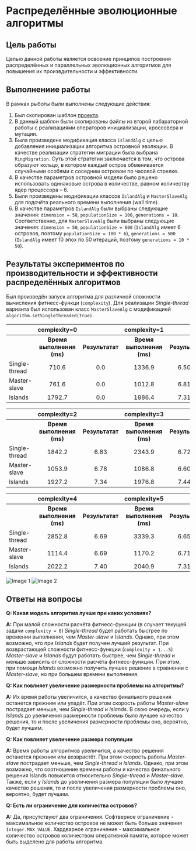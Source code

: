 # Распределённые эволюционные алгоритмы
## Цель работы
Целью данной работы является освоение принципов построения распределённых и параллельных эволюционных алгоритмов для повышения их произвдительности и эффективности.

## Выполнениие работы
В рамках рыботы были выполнены следующие действия:

1. Был скопирован шаблон [проекта](https://gitlab.com/itmo_ec_labs/lab5).
2. В данный шаблон были скопированы файлы из второй лабараторной работы с реализациями операторов
инициализации, кроссовера и мутации.
3. Была произведена модификация класса ```IslandAlg``` с целью добавления инициализации алгоритма островной эволюции. В качестве реализации стратегии миграции была выбрана ```RingMigration```. Суть
этой стратегии заключается в том, что острова образуют кольцо, в котором каждый остров обменивается
случайными особями с соседним островом по часовой стрелке. 
4. В качестве параметров островной модели было решено использовать одинаковые острова в количестве, равном количеству ядер процессора – 6.
5. Были произведены модификации классов ```IslandAlg``` и ```MasterSlaveAlg``` для подсчёта реального времени выполнения (wall time).
6. В качестве параметров ```IslandAlg``` были выбраны следующие значения: ```dimension = 50```, ```populationSize = 100```, ```generations = 10```. Соответственно, для ```MasterSlaveAlg``` были выбраны следующие значения: ```dimension = 50```, ```populationSize = 600``` (```IslandAlg``` имеет 6 островов, поэтому ```populationSize = 100 * 6```), ```generations = 500``` (```IslandAlg``` имеет 10 эпох по 50 итераций, поэтому ```generations = 10 * 50```).

## Результаты экспериментов по производительности и эффективности распределённых алгоритмов

Был произведён запуск алгоритма для различной сложности вычисления фитнесс-функци (```complexity```). Для реализации *Single-thread* варианта был использован класс ```MasterSlaveAlg``` с модификацией ```algorithm.setSingleThreaded(true)```.

|  | complexity=0 | | complexity=1 | |
| :--- | :---: | :---: | :---: | :---: |
|  | **Время выполнения (ms)** | **Результатат** | **Время выполнения (ms)** | **Результат** |
| Single-thread | 710.6 | 0.0 | 1336.9 | 6.50 |
| Master-slave | 761.6 | 0.0 | 1012.8 | 6.81 |
| Islands | 1792.7 | 0.0 | 1886.4 | 7.31 |

|  | complexity=2 | | complexity=3 | |
| :--- | :---: | :---: | :---: | :---: |
|  | **Время выполнения (ms)** | **Результатат** | **Время выполнения (ms)** | **Результат** |
| Single-thread | 1842.2 | 6.83 | 2343.9 | 6.72 |
| Master-slave | 1053.9 | 6.78 | 1086.8 | 6.60 |
| Islands | 1927.2 | 7.34 | 1976.8 | 7.44 |

|  | complexity=4 | | complexity=5 | |
| :--- | :---: | :---: | :---: | :---: |
|  | **Время выполнения (ms)** | **Результатат** | **Время выполнения (ms)** | **Результат** |
| Single-thread | 2852.8 | 6.69 | 3339.3 | 6.65 |
| Master-slave | 1114.4 | 6.69 | 1170.2 | 6.71 |
| Islands | 2022.2 | 7.40 | 2040.9 | 7.31 |

![Image 1](https://user-images.githubusercontent.com/29786176/228607831-a4977bed-f046-4505-851b-47067226ee64.png) ![Image 2](https://user-images.githubusercontent.com/29786176/228608101-af200a00-7f4e-4d29-beac-01dbde8aef95.png)

## Ответы на вопросы
**Q: Какая модель алгоритма лучше при каких условиях?**

**A:** При малой сложности расчёта фитнесс-функции (в случает текущей задачи ```complexity = 0```) *Single-thread* будет работать быстрее по времении выполнения, чем *Master-slave* и *Islands*. Однако, при этом возможно, что при *Islands* будет получен лучший результат. При возврастающей сложности фитнесс-функции (```complexity = 1...5```) *Master-slave* и *Islands* будут работать быстрее, чем *Single-thread* и меньше зависить от сложности расчёта фитнесс-функции. При этом, при помощи *Islands* возможно получить лучшее решение в сравнении с *Master-slave*, но при большем времени выполнения. 

**Q: Как повлияет увеличение размерности проблемы на алгоритмы?**

**A:** Их время работы увеличится, а качество финального решения останется прежним или упадёт. При этом скорость работы *Master-slave* пострадает меньше, чем *Single-thread* и *Islands*. В свою очередь, если у *Islands* до увеличения размерности проблемы было лучшее качество решения, то и после увеличения размерности проблемы оно, вероятно, будет лучшим.

**Q: Как повлияет увеличение размера популяции**

**A:** Время работы алгоритмов увеличится, а качество решения останется прежним или возврастёт. При этом скорость работы *Master-slave* пострадает меньше, чем *Single-thread* и *Islands*. Однако, при этом возможно, что соотношение времени работы и качества финального решения Islands повысится относительно *Single-thread* и *Master-slave*. Также, если у *Islands* до увеличения размера популяции было лучшее качество решения, то и после увеличения размерности проблемы оно, вероятно, будет лучшим.

**Q: Есть ли ограничение для количества островов?**

**A:** Да, присутствуют два ограничения. Софтверное ограничение - максимальное количество островов не может быть больше значения ```Integer.MAX_VALUE```. Хардварное ограничение - максимальное количество островов количеством оперативной памяти, которое может быть выделено для работы алгоритма. 
